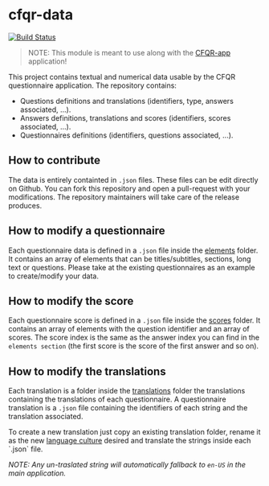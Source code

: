 # cfqr-data

[![Build Status](https://travis-ci.org/CPHCRD/cfqr-data.svg?branch=master)](https://travis-ci.org/CPHCRD/cfqr-data)

> NOTE: This module is meant to use along with the [CFQR-app](https://github.com/cphcrd/cfqr-app) application!

This project contains textual and numerical data usable by the CFQR questionnaire application. The repository contains:

- Questions definitions and translations (identifiers, type, answers associated, ...).
- Answers definitions, translations and scores (identifiers, scores associated, ...).
- Questionnaires definitions (identifiers, questions associated, ...).

## How to contribute

The data is entirely containted in `.json` files. These files can be edit directly on Github. You can fork this repository and open a pull-request with your modifications. The repository maintainers will take care of the release produces.

## How to modify a questionnaire

Each questionnaire data is defined in a `.json` file inside the [elements](https://github.com/cphcrd/cfqr-data/tree/master/elements) folder. It contains an array of elements that can be titles/subtitles, sections, long text or questions. Please take at the existing questionnaires as an example to create/modify your data.

## How to modify the score

Each questionnaire score is defined in a `.json` file inside the [scores](https://github.com/cphcrd/cfqr-data/tree/master/scores) folder. It contains an array of elements with the question identifier and an array of scores. The score index is the same as the answer index you can find in the `elements section` (the first score is the score of the first answer and so on).

## How to modify the translations

Each translation is a folder inside the [translations](https://github.com/cphcrd/cfqr-data/tree/master/translations) folder the translations containing the translations of each questionnaire. A questionnaire translation is a `.json` file containing the identifiers of each string and the translation associated.

To create a new translation just copy an existing translation folder, rename it as the new [language culture](https://msdn.microsoft.com/en-us/library/ee825488(v=cs.20).aspx) desired and translate the strings inside each `.json` file.

*NOTE: Any un-traslated string will automatically fallback to `en-US` in the main application.*
